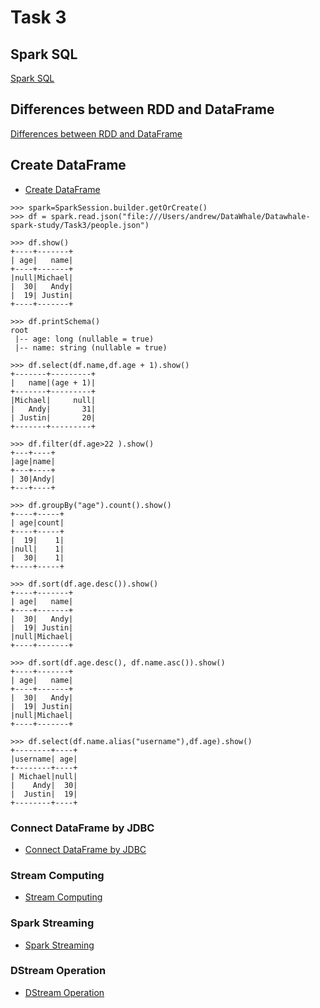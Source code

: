 # Task 3
## Spark SQL

[Spark SQL](http://dblab.xmu.edu.cn/blog/1717-2/)

## Differences between RDD and DataFrame

[Differences between RDD and DataFrame](http://dblab.xmu.edu.cn/blog/1718-2/)

## Create DataFrame

* [Create DataFrame](http://dblab.xmu.edu.cn/blog/1719-2/)

```
>>> spark=SparkSession.builder.getOrCreate()
>>> df = spark.read.json("file:///Users/andrew/DataWhale/Datawhale-spark-study/Task3/people.json")

>>> df.show()
+----+-------+
| age|   name|
+----+-------+
|null|Michael|
|  30|   Andy|
|  19| Justin|
+----+-------+

>>> df.printSchema()
root
 |-- age: long (nullable = true)
 |-- name: string (nullable = true)

>>> df.select(df.name,df.age + 1).show()
+-------+---------+
|   name|(age + 1)|
+-------+---------+
|Michael|     null|
|   Andy|       31|
| Justin|       20|
+-------+---------+

>>> df.filter(df.age>22 ).show()
+---+----+
|age|name|
+---+----+
| 30|Andy|
+---+----+

>>> df.groupBy("age").count().show()
+----+-----+
| age|count|
+----+-----+
|  19|    1|
|null|    1|
|  30|    1|
+----+-----+

>>> df.sort(df.age.desc()).show()
+----+-------+
| age|   name|
+----+-------+
|  30|   Andy|
|  19| Justin|
|null|Michael|
+----+-------+

>>> df.sort(df.age.desc(), df.name.asc()).show()
+----+-------+
| age|   name|
+----+-------+
|  30|   Andy|
|  19| Justin|
|null|Michael|
+----+-------+

>>> df.select(df.name.alias("username"),df.age).show()
+--------+----+
|username| age|
+--------+----+
| Michael|null|
|    Andy|  30|
|  Justin|  19|
+--------+----+
```

### Connect DataFrame by JDBC
* [Connect DataFrame by JDBC](http://dblab.xmu.edu.cn/blog/1724-2/)

### Stream Computing
* [Stream Computing](http://dblab.xmu.edu.cn/blog/1732-2/)

### Spark Streaming
* [Spark Streaming](http://dblab.xmu.edu.cn/blog/1733-2/)

### DStream Operation
* [DStream Operation](http://dblab.xmu.edu.cn/blog/1737-2/) 
